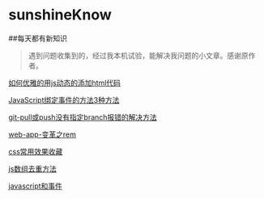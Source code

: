 # sunshineKnow
##每天都有新知识
>遇到问题收集到的，经过我本机试验，能解决我问题的小文章。感谢原作者。

[如何优雅的用js动态的添加html代码](//github.com/Zjingwen/sunshineKnow/blob/master/如何优雅的用js动态的添加html代码.md)

[JavaScript绑定事件的方法3种方法](//github.com/Zjingwen/sunshineKnow/blob/master/JavaScript绑定事件的方法3种方法.md)

[git-pull或push没有指定branch报错的解决方法](//github.com/Zjingwen/sunshineKnow/blob/master/git-pull或push没有指定branch报错的解决方法.md)

[web-app-变革之rem](//github.com/Zjingwen/sunshineKnow/blob/master/web-app-变革之rem.md)

[css常用效果收藏](//github.com/Zjingwen/sunshineKnow/blob/master/css常用效果收藏.md)

[js数组去重方法](//github.com/Zjingwen/sunshineKnow/blob/master/js数组去重方法.md)

[javascript和事件](//github.com/Zjingwen/sunshineKnow/blob/master/javascript和事件.md)
